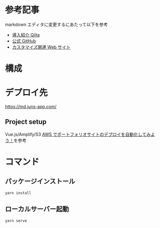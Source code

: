 # 参考記事

markdown エディタに変更するにあたって以下を参考

- [導入紹介 Qiita](https://qiita.com/watatakahashi/items/097120d3a77ee90695eb)
- [公式 GitHub](https://github.com/hinesboy/mavonEditor)
- [カスタマイズ関連 Web サイト](https://jamcha-aa.github.io/making-editor/article/01.html)

# 構成

# デプロイ先

https://md.juns-app.com/

## Project setup

Vue.js/Amplify/S3
[AWS でポートフォリオサイトのデプロイを自動化してみよう！](https://www.techpit.jp/courses/74)を参考

# コマンド

## パッケージインストール

```
yarn install
```

## ローカルサーバー起動

```
yarn serve
```
